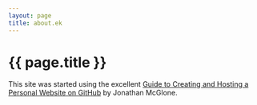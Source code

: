 ```yaml
---
layout: page
title: about.ek
---
```

# {{ page.title }}

This site was started using the excellent [Guide to Creating and Hosting a Personal Website on GitHub](http://jmcglone.com/guides/github-pages/) by Jonathan McGlone.
